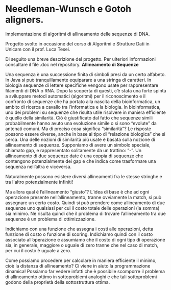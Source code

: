 # Needleman-Wunsch e Gotoh aligners.
Implementazione di algoritmi di allineamento delle sequenze di DNA. 

Progetto svolto in occasione del corso di Algoritmi e Strutture Dati in Unicam con il prof. Luca Tesei.

Di seguito una breve descrizione del progetto. Per ulteriori informazioni consultare il file .doc nel repository.
**Allineamento di Sequenze**

Una sequenza è una successione finita di simboli presi da un certo alfabeto. In Java si può tranquillamente equiparare a una stringa di caratteri. In biologia sequenze di lettere specifiche vengono usate per rappresentare filamenti di DNA o RNA. Dopo la scoperta di questi, c’è stata una forte spinta a sviluppare metodi automatici (algoritmi) per il riconoscimento e il confronto di sequenze che ha portato alla nascita della bioinformatica, un ambito di ricerca a cavallo tra l’informatica e la biologia. 
In bioinformatica, uno dei problemi su sequenze che risulta utile risolvere in maniera efficiente è quello della similarità. Ciò è giustificato dal fatto che sequenze simili probabilmente hanno avuto una evoluzione simile o si sono “evolute” da antenati comuni. Ma di preciso cosa significa “similarità”? Le risposte possono essere diverse, anche in base al tipo di “relazione biologica” che si cerca. Una delle nozioni di similarità più usate è basata sulla nozione di allineamento di sequenze.
Supponiamo di avere un simbolo speciale, chiamato gap, e rappresentato solitamente da un trattino: “-”. Un allineamento di due sequenze date è una coppia di sequenze che contengono potenzialmente dei gap e che indica come trasformare una sequenza nell’altra e viceversa. 

Naturalmente possono esistere diversi allineamenti fra le stesse stringhe e tra l'altro potenzialmente infiniti!

Ma allora qual è l’allineamento “giusto”? L’idea di base è che ad ogni operazione presente nell’allineamento, tranne ovviamente la match, si può assegnare un certo costo. Quindi si può prendere come allineamento di due sequenze uno qualsiasi per cui il costo totale delle operazioni (la somma) sia minimo. Ne risulta quindi che il problema di trovare l’allineamento tra due sequenze è un problema di ottimizzazione. 
    
Indichiamo con  una funzione che assegna i costi alle operazioni, detta funzione di costo o funzione di scoring. Indichiamo quindi con il costo associato all’operazione e assumiamo che il costo di ogni tipo di operazione sia, in generale, maggiore o uguale di zero tranne che nel caso di match, per cui il costo è uguale a zero.

Come possiamo procedere per calcolare in maniera efficiente il minimo, cioè la distanza di allineamento? Ci viene in aiuto la programmazione dinamica! Possiamo far vedere infatti che è possibile scomporre il problema di allineamento ottimo in sottoproblemi analoghi e che tali sottoproblemi godono della proprietà della sottostruttura ottima.
